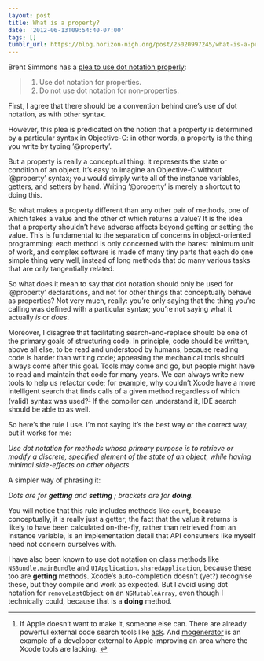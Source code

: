 ```yaml
---
layout: post
title: What is a property?
date: '2012-06-13T09:54:40-07:00'
tags: []
tumblr_url: https://blog.horizon-nigh.org/post/25020997245/what-is-a-property
---
```

Brent Simmons has a [plea to use dot notation properly](http://inessential.com/2012/06/11/correcting_the_dots):

> 1. Use dot notation for properties.
> 2. Do not use dot notation for non-properties.

First, I agree that there should be a convention behind one’s use of dot notation, as with other syntax.

However, this plea is predicated on the notion that a property is determined by a particular syntax in Objective-C: in other words, a property is the thing you write by typing ’@property’.

But a property is really a conceptual thing: it represents the state or condition of an object. It’s easy to imagine an Objective-C without ’@property’ syntax; you would simply write all of the instance variables, getters, and setters by hand. Writing ’@property’ is merely a shortcut to doing this.

So what makes a property different than any other pair of methods, one of which takes a value and the other of which returns a value? It is the idea that a property shouldn’t have adverse affects beyond getting or setting the value. This is fundamental to the separation of concerns in object-oriented programming: each method is only concerned with the barest minimum unit of work, and complex software is made of many tiny parts that each do one simple thing very well, instead of long methods that do many various tasks that are only tangentially related.

So what does it mean to say that dot notation should only be used for ’@property’ declarations, and not for other things that conceptually behave as properties? Not very much, really: you’re only saying that the thing you’re calling was defined with a particular syntax; you’re not saying what it actually _is_ or _does_.

Moreover, I disagree that facilitating search-and-replace should be one of the primary goals of structuring code. In principle, code should be written, above all else, to be read and understood by humans, because reading code is harder than writing code; appeasing the mechanical tools should always come after this goal. Tools may come and go, but people might have to read and maintain that code for many years. We can always write new tools to help us refactor code; for example, why couldn’t Xcode have a more intelligent search that finds calls of a given method regardless of which (valid) syntax was used?<sup id="fnref:2"><a href="#fn:2" class="footnote-ref" role="doc-noteref">1</a></sup> If the compiler can understand it, IDE search should be able to as well.

So here’s the rule I use. I’m not saying it’s the best way or the correct way, but it works for me:

_Use dot notation for methods whose primary purpose is to retrieve or modify a discrete, specified element of the state of an object, while having minimal side-effects on other objects._

A simpler way of phrasing it:

_Dots are for **getting** and **setting** ; brackets are for **doing**._

You will notice that this rule includes methods like `count`, because conceptually, it is really just a getter; the fact that the value it returns is likely to have been calculated on-the-fly, rather than retrieved from an instance variable, is an implementation detail that API consumers like myself need not concern ourselves with.

I have also been known to use dot notation on class methods like `NSBundle.mainBundle` and `UIApplication.sharedApplication`, because these too are **getting** methods. Xcode’s auto-completion doesn’t (yet?) recognise these, but they compile and work as expected. But I avoid using dot notation for `removeLastObject` on an `NSMutableArray`, even though I technically could, because that is a **doing** method.

* * *

1. If Apple doesn’t want to make it, someone else can. There are already powerful external code search tools like [ack](http://betterthangrep.com/). And [mogenerator](http://rentzsch.github.com/mogenerator/) is an example of a developer external to Apple improving an area where the Xcode tools are lacking.&nbsp;[↩︎](#fnref:2)

